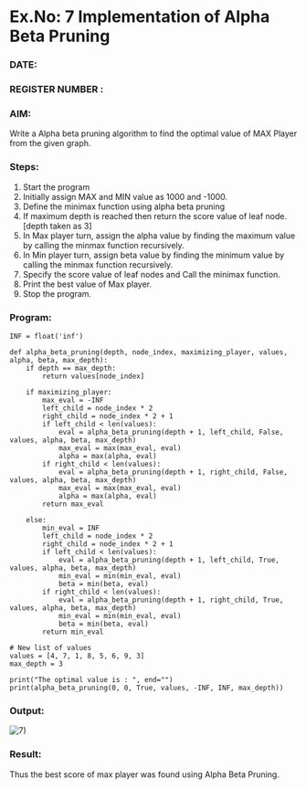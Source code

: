 # Ex.No: 7   Implementation of Alpha Beta Pruning 
### DATE:                                                                            
### REGISTER NUMBER : 
### AIM: 
Write a Alpha beta pruning algorithm to find the optimal value of MAX Player from the given graph.
### Steps:
1. Start the program
2. Initially  assign MAX and MIN value as 1000 and -1000.
3.  Define the minimax function  using alpha beta pruning
4.  If maximum depth is reached then return the score value of leaf node. [depth taken as 3]
5.  In Max player turn, assign the alpha value by finding the maximum value by calling the minmax function recursively.
6.  In Min player turn, assign beta value by finding the minimum value by calling the minmax function recursively.
7.  Specify the score value of leaf nodes and Call the minimax function.
8.  Print the best value of Max player.
9.  Stop the program. 

### Program:

```
INF = float('inf')

def alpha_beta_pruning(depth, node_index, maximizing_player, values, alpha, beta, max_depth):
    if depth == max_depth:
        return values[node_index]

    if maximizing_player:
        max_eval = -INF
        left_child = node_index * 2
        right_child = node_index * 2 + 1
        if left_child < len(values):
            eval = alpha_beta_pruning(depth + 1, left_child, False, values, alpha, beta, max_depth)
            max_eval = max(max_eval, eval)
            alpha = max(alpha, eval)
        if right_child < len(values):
            eval = alpha_beta_pruning(depth + 1, right_child, False, values, alpha, beta, max_depth)
            max_eval = max(max_eval, eval)
            alpha = max(alpha, eval)
        return max_eval
    
    else:
        min_eval = INF
        left_child = node_index * 2
        right_child = node_index * 2 + 1
        if left_child < len(values):
            eval = alpha_beta_pruning(depth + 1, left_child, True, values, alpha, beta, max_depth)
            min_eval = min(min_eval, eval)
            beta = min(beta, eval)
        if right_child < len(values):
            eval = alpha_beta_pruning(depth + 1, right_child, True, values, alpha, beta, max_depth)
            min_eval = min(min_eval, eval)
            beta = min(beta, eval)
        return min_eval

# New list of values
values = [4, 7, 1, 8, 5, 6, 9, 3]
max_depth = 3

print("The optimal value is : ", end="")
print(alpha_beta_pruning(0, 0, True, values, -INF, INF, max_depth))

```









### Output:

![7)](https://github.com/user-attachments/assets/f9ee91e5-4e25-4404-b29e-82460b34e0ca)


### Result:
Thus the best score of max player was found using Alpha Beta Pruning.
